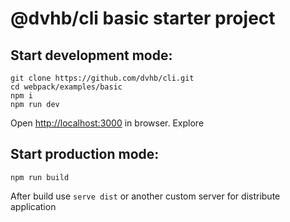 # @dvhb/cli basic starter project

## Start development mode:

```
git clone https://github.com/dvhb/cli.git
cd webpack/examples/basic
npm i
npm run dev
```

Open [http://localhost:3000](http://localhost:3000) in browser. Explore

## Start production mode:

```
npm run build
```

After build use `serve dist` or another custom server for distribute application
